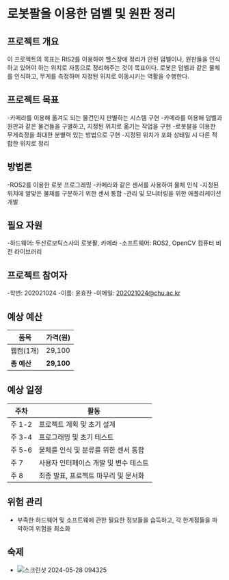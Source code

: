 # 로봇팔을 이용한 덤벨 및 원판 정리

## 프로젝트 개요
이 프로젝트의 목표는 RIS2를 이용하여 헬스장에 정리가 안된 덤벨이나, 원판들을 인식하고 있어야 하는 위치로 자동으로 정리해주는 것이 목표이다.
로봇은 덤벨과 같은 물체를 인식하고, 무게를 측정하며 지정된 위치로 이동시키는 역활을 수행한다.

## 프로젝트 목표
-카메라를 이용해 옮겨도 되는 물건인지 판별하는 시스템 구현
-카메라를 이용해 덤벨과 원판과 같은 물건들을 구별하고, 지정된 위치로 옮기는 작업을 구현
-로봇팔을 이용한 무게측정을 최대한 분별력 있는 방법으로 구현
-지정된 위치가 포화 상태일 시 다른 적합한 위치로 정리

## 방법론
-ROS2를 이용한 로봇 프로그레밍
-카메라와 같은 센서를 사용하여 물체 인식
-지정된 위치에 알맞은 물체를 구분하기 위한 센서 통합
-관리 및 모니터링을 위한 애플리케이션 개발

## 필요 자원
-하드웨어: 두산로보틱스사의 로봇팔, 카메라
-소프트웨어: ROS2, OpenCV 컴퓨터 비전 라이브러리

## 프로젝트 참여자
-학번: 202021024
-이름: 윤효찬
-이메일: 202021024@chu.ac.kr

## 예상 예산
| 품목              | 가격(원)   |
| ----------------- | ---------- |
| 웹캠(1개)              | 29,100     |
| **총 예산**       | **29,100** |

## 예상 일정
| 주차   | 활동                                  |
| ------ | ------------------------------------- |
| 주 1-2 | 프로젝트 계획 및 초기 설계            |
| 주 3-4 | 프로그래밍 및 초기 테스트        |
| 주 5-6 | 물체를 인식 및 분류를 위한 센서 통합    |
| 주 7   | 사용자 인터페이스 개발 및 변수 테스트 |
| 주 8   | 최종 발표, 프로젝트 마무리 및 문서화  |


## 위험 관리
- 부족한 하드웨어 및 소프트웨에 관한 필요한 정보들을 습득하고, 각 한계점들을 파악하여 위험을 최소화

## 숙제
- ![스크린샷 2024-05-28 094325](https://github.com/chu-aie/cobots-2024/assets/162118894/c26b0bbf-e9c1-4c2c-8332-fafa15bf0b78)
